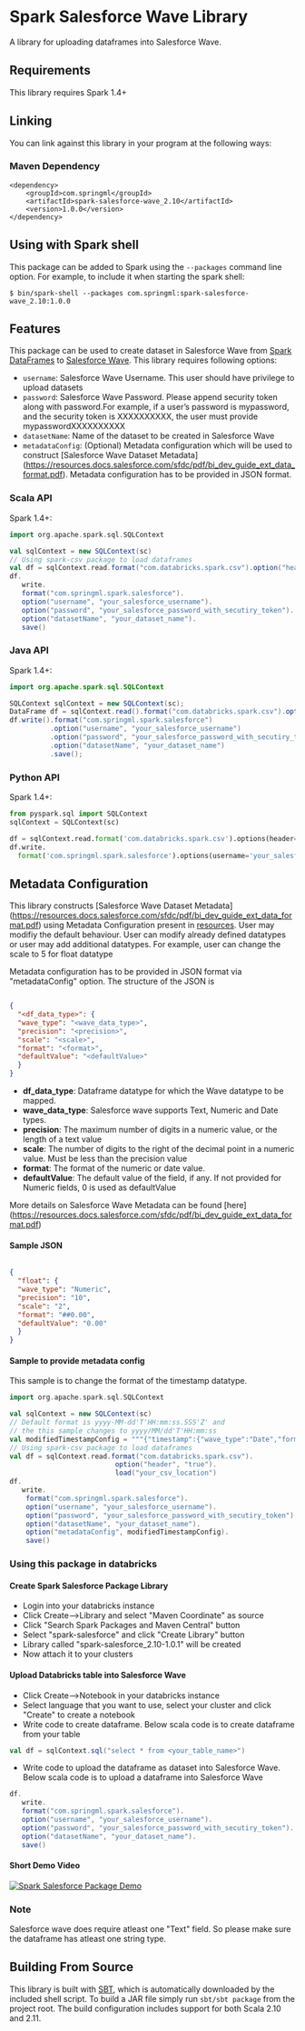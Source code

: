 # Spark Salesforce Wave Library

A library for uploading dataframes into Salesforce Wave.

## Requirements

This library requires Spark 1.4+

## Linking
You can link against this library in your program at the following ways:

### Maven Dependency
```
<dependency>
    <groupId>com.springml</groupId>
    <artifactId>spark-salesforce-wave_2.10</artifactId>
    <version>1.0.0</version>
</dependency>
```


## Using with Spark shell
This package can be added to Spark using the `--packages` command line option.  For example, to include it when starting the spark shell:

```
$ bin/spark-shell --packages com.springml:spark-salesforce-wave_2.10:1.0.0
```

## Features
This package can be used to create dataset in Salesforce Wave from [Spark DataFrames](https://spark.apache.org/docs/1.3.0/sql-programming-guide.html) to [Salesforce Wave](http://www.salesforce.com/in/analytics-cloud/overview/).
This library requires following options:
* `username`: Salesforce Wave Username. This user should have privilege to upload datasets
* `password`: Salesforce Wave Password. Please append security token along with password.For example, if a user’s password is mypassword, and the security token is XXXXXXXXXX, the user must provide mypasswordXXXXXXXXXX
* `datasetName`: Name of the dataset to be created in Salesforce Wave
* `metadataConfig`: (Optional) Metadata configuration which will be used to construct [Salesforce Wave Dataset Metadata] (https://resources.docs.salesforce.com/sfdc/pdf/bi_dev_guide_ext_data_format.pdf). Metadata configuration has to be provided in JSON format.


### Scala API
Spark 1.4+:
```scala
import org.apache.spark.sql.SQLContext

val sqlContext = new SQLContext(sc)
// Using spark-csv package to load dataframes
val df = sqlContext.read.format("com.databricks.spark.csv").option("header", "true").load("your_csv_location")
df.
   write.
   format("com.springml.spark.salesforce").
   option("username", "your_salesforce_username").
   option("password", "your_salesforce_password_with_secutiry_token").
   option("datasetName", "your_dataset_name").
   save()
```


### Java API
Spark 1.4+:
```java
import org.apache.spark.sql.SQLContext

SQLContext sqlContext = new SQLContext(sc);
DataFrame df = sqlContext.read().format("com.databricks.spark.csv").option("header", "true").load("your_csv_location");
df.write().format("com.springml.spark.salesforce")
		  .option("username", "your_salesforce_username")
		  .option("password", "your_salesforce_password_with_secutiry_token")
		  .option("datasetName", "your_dataset_name")
		  .save();
```


### Python API
Spark 1.4+:
```python
from pyspark.sql import SQLContext
sqlContext = SQLContext(sc)

df = sqlContext.read.format('com.databricks.spark.csv').options(header='true').load("your_csv_location")
df.write.
  format('com.springml.spark.salesforce').options(username='your_salesforce_username').options(password='your_salesforce_password_with_secutiry_token').options(datasetName='your_dataset_name').save()
```

## Metadata Configuration
This library constructs [Salesforce Wave Dataset Metadata] (https://resources.docs.salesforce.com/sfdc/pdf/bi_dev_guide_ext_data_format.pdf) using Metadata Configuration present in [resources](https://github.com/springml/spark-salesforce/blob/master/src/main/resources/metadata_config.json). User may modifiy the default behaviour. User can modify already defined datatypes or user may add additional datatypes. For example, user can change the scale to 5 for float datatype

Metadata configuration has to be provided in JSON format via "metadataConfig" option. The structure of the JSON is
```json

{
  "<df_data_type>": {
  "wave_type": "<wave_data_type>",
  "precision": "<precision>",
  "scale": "<scale>",
  "format": "<format>",
  "defaultValue": "<defaultValue>"
  }
}
```

* **df_data_type**: Dataframe datatype for which the Wave datatype to be mapped. 
* **wave_data_type**: Salesforce wave supports Text, Numeric and Date types.
* **precision**: The maximum number of digits in a numeric value, or the length of a text value
* **scale**: The number of digits to the right of the decimal point in a numeric value. Must be less than the precision value
* **format**: The format of the numeric or date value. 
* **defaultValue**: The default value of the field, if any. If not provided for Numeric fields, 0 is used as defaultValue

More details on Salesforce Wave Metadata can be found [here] (https://resources.docs.salesforce.com/sfdc/pdf/bi_dev_guide_ext_data_format.pdf)

#### Sample JSON
```json

{
  "float": {
  "wave_type": "Numeric",
  "precision": "10",
  "scale": "2",
  "format": "##0.00",
  "defaultValue": "0.00"
  }
}
```

#### Sample to provide metadata config
This sample is to change the format of the timestamp datatype. 

```scala
import org.apache.spark.sql.SQLContext

val sqlContext = new SQLContext(sc)
// Default format is yyyy-MM-dd'T'HH:mm:ss.SSS'Z' and 
// the this sample changes to yyyy/MM/dd'T'HH:mm:ss
val modifiedTimestampConfig = """{"timestamp":{"wave_type":"Date","format":"yyyy/MM/dd'T'HH:mm:ss"}}"""
// Using spark-csv package to load dataframes
val df = sqlContext.read.format("com.databricks.spark.csv").
                          option("header", "true").
                          load("your_csv_location")
df.
   write.
    format("com.springml.spark.salesforce").
    option("username", "your_salesforce_username").
    option("password", "your_salesforce_password_with_secutiry_token").
    option("datasetName", "your_dataset_name").
    option("metadataConfig", modifiedTimestampConfig).
    save()

```


### Using this package in databricks

#### Create Spark Salesforce Package Library
* Login into your databricks instance
* Click Create-->Library and select "Maven Coordinate" as source
* Click "Search Spark Packages and Maven Central" button
* Select "spark-salesforce" and click "Create Library" button
* Library called "spark-salesforce_2.10-1.0.1" will be created
* Now attach it to your clusters

#### Upload Databricks table into Salesforce Wave
* Click Create-->Notebook in your databricks instance
* Select language that you want to use, select your cluster and click "Create" to create a notebook
* Write code to create dataframe. Below scala code is to create dataframe from your table
```scala
val df = sqlContext.sql("select * from <your_table_name>")
```
* Write code to upload the dataframe as dataset into Salesforce Wave. Below scala code is to upload a dataframe into Salesforce Wave
```scala
df.
   write.
   format("com.springml.spark.salesforce").
   option("username", "your_salesforce_username").
   option("password", "your_salesforce_password_with_secutiry_token").
   option("datasetName", "your_dataset_name").
   save()
```


#### Short Demo Video
[![Spark Salesforce Package Demo](http://i.imgur.com/1W9VYV7.png?1)](https://www.youtube.com/watch?v=i6CyOJkG2_Y "Spark Salesforce Package Demo")


### Note
Salesforce wave does require atleast one "Text" field. So please make sure the dataframe has atleast one string type.

## Building From Source
This library is built with [SBT](http://www.scala-sbt.org/0.13/docs/Command-Line-Reference.html), which is automatically downloaded by the included shell script. To build a JAR file simply run `sbt/sbt package` from the project root. The build configuration includes support for both Scala 2.10 and 2.11.
